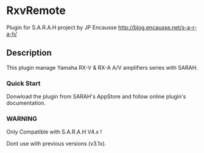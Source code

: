 # RxvRemote

Plugin for S.A.R.A.H project by JP Encausse http://blog.encausse.net/s-a-r-a-h/



## Description

This plugin manage Yamaha RX-V & RX-A A/V amplifiers series with SARAH.

### Quick Start

Donwload the plugin from SARAH's AppStore and follow online plugin's documentation.

### WARNING

Only Compatible with S.A.R.A.H V4.x !

Dont use with previous versions (v3.1x).
   
